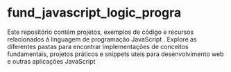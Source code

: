 # fund_javascript_logic_progra
Este repositório contém projetos,  exemplos de código e recursos relacionados á linguagem de programação JavaScript . Explore as diferentes pastas para encontrar implementações  de conceitos fundamentais, projetos práticos e snippets uteis para desenvolvimento web e outras aplicações JavaScript
